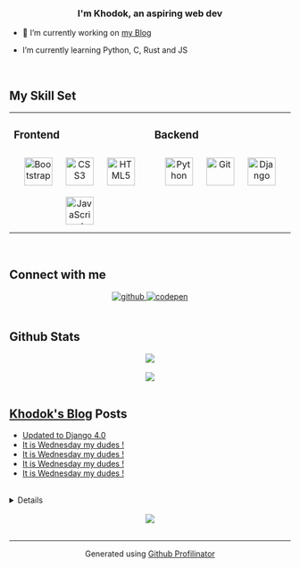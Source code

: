 ### <div align="center">I'm Khodok, an aspiring web dev</div>  


- 🔭 I’m currently working on [my Blog](https://github.com/Khoding/khoBlog)  


- I’m currently learning Python, C, Rust and JS  


<br/>  


## My Skill Set  
<table><tr><td valign="top" width="50%">



### Frontend  
<div align="center">  
<img style="margin: 10px" src="https://profilinator.rishav.dev/skills-assets/bootstrap-plain.svg" alt="Bootstrap" height="50" />  
<img style="margin: 10px" src="https://profilinator.rishav.dev/skills-assets/css3-original-wordmark.svg" alt="CSS3" height="50" />  
<img style="margin: 10px" src="https://profilinator.rishav.dev/skills-assets/html5-original-wordmark.svg" alt="HTML5" height="50" />  
<img style="margin: 10px" src="https://profilinator.rishav.dev/skills-assets/javascript-original.svg" alt="JavaScript" height="50" />  
</div>

</td><td valign="top" width="50%">

### Backend  
<div align="center">  
<img style="margin: 10px" src="https://profilinator.rishav.dev/skills-assets/python-original.svg" alt="Python" height="50" />  
<img style="margin: 10px" src="https://profilinator.rishav.dev/skills-assets/git-scm-icon.svg" alt="Git" height="50" />  
<img style="margin: 10px" src="https://profilinator.rishav.dev/skills-assets/django-original.svg" alt="Django" height="50" />  
</div>

</td></tr></table>  

<br/>  


## Connect with me  
<div align="center">
<a href="https://github.com/Khoding" target="_blank">
<img src=https://img.shields.io/badge/github-%2324292e.svg?&style=for-the-badge&logo=github&logoColor=white alt=github style="margin-bottom: 5px;" />
</a>
<a href="https://codepen.com/Khodok" target="_blank">
<img src=https://img.shields.io/badge/codepen-%23131417.svg?&style=for-the-badge&logo=codepen&logoColor=white alt=codepen style="margin-bottom: 5px;" />
</a>  
</div>  


<br/>  


## Github Stats  
<div align="center"><img src="https://github-readme-stats.vercel.app/api?username=Khoding&show_icons=true&count_private=true&hide_border=true" align="center" /></div>  

<br/>  

<div align="center"><img src="https://github-readme-streak-stats.herokuapp.com?user=Khoding&theme=shades-of-purple" align="center" /></div>

<br/>  


## [Khodok's Blog] Posts  
<!-- BLOG-POST-LIST:START -->
- [Updated to Django 4.0](https://www.khodok.xyz/post/updated-to-django-40/)
- [It is Wednesday my dudes !](https://www.khodok.xyz/post/it-is-wednesday-my-dudes-27/)
- [It is Wednesday my dudes !](https://www.khodok.xyz/post/it-is-wednesday-my-dudes-26/)
- [It is Wednesday my dudes !](https://www.khodok.xyz/post/it-is-wednesday-my-dudes-25/)
- [It is Wednesday my dudes !](https://www.khodok.xyz/post/it-is-wednesday-my-dudes-24/)
<!-- BLOG-POST-LIST:END -->  

<br/>  

<details><div align="center"><img src="https://spotify-github-profile.vercel.app/api/view?uid=spotrut-j&cover_image=true&theme=default" /></div></details>  

<br/>  

<div align="center">
<img src="https://komarev.com/ghpvc/?username=Khoding&&style=flat-square" align="center" />
</div>  

<br />

----
<div align="center">Generated using <a href="https://profilinator.rishav.dev/" target="_blank">Github Profilinator</a></div>

[khodok's blog]: https://khoding.github.io/Khodirect/khoBlog "Khodok's Blog"
